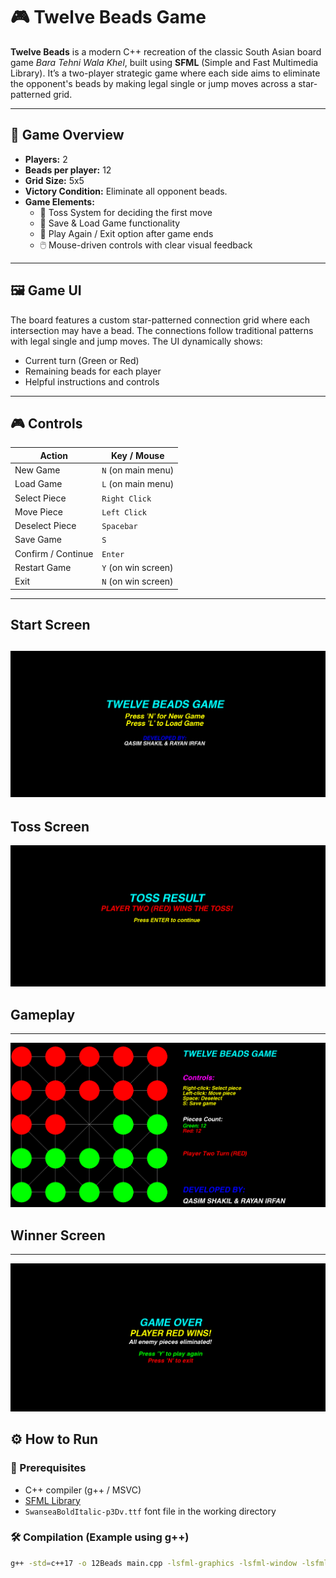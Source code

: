 # 🎮 Twelve Beads Game

**Twelve Beads** is a modern C++ recreation of the classic South Asian board game *Bara Tehni Wala Khel*, built using **SFML** (Simple and Fast Multimedia Library). It’s a two-player strategic game where each side aims to eliminate the opponent's beads by making legal single or jump moves across a star-patterned grid.

---

## 🧩 Game Overview

- **Players:** 2
- **Beads per player:** 12
- **Grid Size:** 5x5
- **Victory Condition:** Eliminate all opponent beads.
- **Game Elements:**
  - 🎲 Toss System for deciding the first move
  - 💾 Save & Load Game functionality
  - 🔁 Play Again / Exit option after game ends
  - 🖱️ Mouse-driven controls with clear visual feedback

---

## 🖼️ Game UI

The board features a custom star-patterned connection grid where each intersection may have a bead. The connections follow traditional patterns with legal single and jump moves. The UI dynamically shows:

- Current turn (Green or Red)
- Remaining beads for each player
- Helpful instructions and controls

---

## 🎮 Controls

| Action            | Key / Mouse         |
|-------------------|---------------------|
| New Game          | `N` (on main menu)  |
| Load Game         | `L` (on main menu)  |
| Select Piece      | `Right Click`       |
| Move Piece        | `Left Click`        |
| Deselect Piece    | `Spacebar`          |
| Save Game         | `S`                 |
| Confirm / Continue| `Enter`             |
| Restart Game      | `Y` (on win screen) |
| Exit              | `N` (on win screen) |

---
## Start Screen
![Start Screen](images/StartScreen.png)
---
## Toss Screen
![Toss Screen](images/TossScreen.png)
## Gameplay
---
![Gameplay](images/Gameplay.png)
## Winner Screen
---
![Winning Screen](images/WinnerScreen.png)


## ⚙️ How to Run

### 🧱 Prerequisites
- C++ compiler (g++ / MSVC)
- [SFML Library](https://www.sfml-dev.org/download.php)
- `SwanseaBoldItalic-p3Dv.ttf` font file in the working directory

### 🛠️ Compilation (Example using g++)

```bash
g++ -std=c++17 -o 12Beads main.cpp -lsfml-graphics -lsfml-window -lsfml-system
